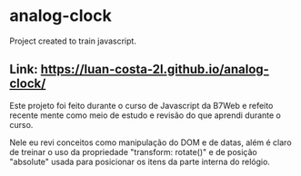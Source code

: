 # analog-clock

Project created to train javascript.

## Link: https://luan-costa-2l.github.io/analog-clock/


Este projeto foi feito durante o curso de Javascript da B7Web e refeito recente mente como meio de estudo e revisão do que aprendi durante o curso.

Nele eu revi conceitos como manipulação do DOM e de datas, além é claro de treinar o uso da propriedade "transform: rotate()" e de posição "absolute" usada para posicionar os itens da parte interna do relógio.